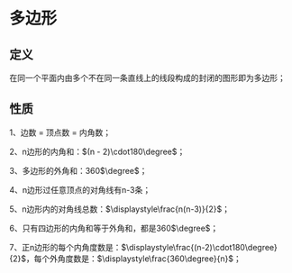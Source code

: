 # 多边形

## 定义
在同一个平面内由多个不在同一条直线上的线段构成的封闭的图形即为多边形；

## 性质
1、边数 = 顶点数 = 内角数；

2、n边形的内角和：$(n - 2)\cdot180\degree$；

3、多边形的外角和：360$\degree$；

4、n边形过任意顶点的对角线有n-3条；

5、n边形内的对角线总数：$\displaystyle\frac{n(n-3)}{2}$；

6、只有四边形的内角和等于外角和，都是360$\degree$；

7、正n边形的每个内角度数是：$\displaystyle\frac{(n-2)\cdot180\degree}{2}$，每个外角度数是：$\displaystyle\frac{360\degree}{n}$；


